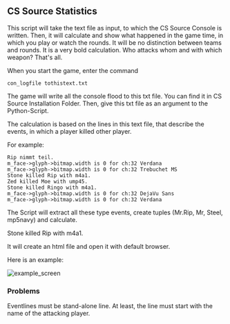 ## CS Source Statistics

This script will take the text file as input, to which the CS Source Console is written. Then, it will calculate and show what happened in the game time, in which you play or watch the rounds. It will be no distinction between teams and rounds. It is a very bold calculation. Who attacks whom and with which weapon? That's all.

When you start the game, enter the command
```
con_logfile tothistext.txt
```

The game will write all the console flood to this txt file. You can find it in CS Source Installation Folder. Then, give this txt file as an argument to the Python-Script.

The calculation is based on the lines in this text file, that describe the events, in which a player killed other player.

For example:
```
Rip nimmt teil.
m_face->glyph->bitmap.width is 0 for ch:32 Verdana
m_face->glyph->bitmap.width is 0 for ch:32 Trebuchet MS
Stone killed Rip with m4a1.
Zed killed Moe with ump45.
Stone killed Ringo with m4a1.
m_face->glyph->bitmap.width is 0 for ch:32 DejaVu Sans
m_face->glyph->bitmap.width is 0 for ch:32 Verdana
```

The Script will extract all these type events, create tuples (Mr.Rip, Mr, Steel, mp5navy) and calculate.

Stone killed Rip with m4a1.

It will create an html file and open it with default browser.

Here is an example:

<p><img src="https://github.com/seyitalitek/CS-Source-Statistics-/blob/master/example_result.jpg" alt="example_screen" /></p>

### Problems

Eventlines must be stand-alone line. At least, the line must start with the name of the attacking player.
